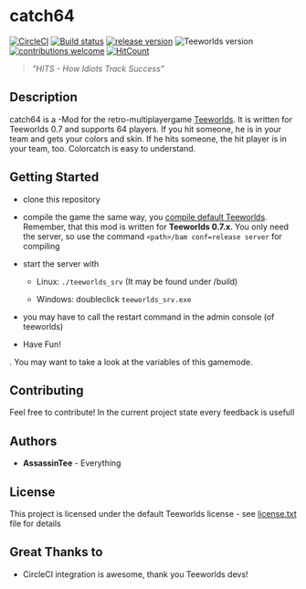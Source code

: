 # catch64
[![CircleCI](https://circleci.com/gh/AssassinTee/catch64.svg?style=shield)](https://circleci.com/gh/AssassinTee/catch64)
[![Build status](https://ci.appveyor.com/api/projects/status/rfhb7d6755ce28xi/branch/master?svg=true)](https://ci.appveyor.com/project/AssassinTee/teeworlds-zod2/branch/master)
[![release version](https://img.shields.io/github/release/AssassinTee/catch64.svg?style=flat)](https://github.com/AssassinTee/catch64/releases)
![Teeworlds version](https://img.shields.io/badge/Teeworlds-0.7.3-brightgreen.svg)
[![contributions welcome](https://img.shields.io/badge/contributions-welcome-brightgreen.svg?style=flat)](https://github.com/AssassinTee/catch64/issues)
[![HitCount](http://hits.dwyl.io/AssassinTee/catch64.svg)](http://hits.dwyl.io/AssassinTee/catch64)
> _"HITS - How Idiots Track Success"_

## Description
catch64 is a -Mod for the retro-multiplayergame [Teeworlds](www.teeworlds.com).
It is written for Teeworlds 0.7 and supports 64 players.
If you hit someone, he is in your team and gets your colors and skin.
If he hits someone, the hit player is in your team, too.
Colorcatch is easy to understand.

## Getting Started

* clone this repository

* compile the game the same way, you [compile default Teeworlds](https://www.teeworlds.com/?page=docs&wiki=compiling_everything). Remember, that this mod is written for **Teeworlds 0.7.x**. You only need the server, so use the command `<path>/bam conf=release server` for compiling

* start the server with

    * Linux: `./teeworlds_srv` (It may be found under /build)

    * Windows: doubleclick `teeworlds_srv.exe`

* you may have to call the restart command in the admin console (of teeworlds)

* Have Fun!

.
You may want to take a look at the variables of this gamemode.

## Contributing

Feel free to contribute! In the current project state every feedback is usefull

## Authors

* **AssassinTee** - Everything

## License
This project is licensed under the default Teeworlds license - see [license.txt](https://github.com/AssassinTee/Teeworlds-Zod2/blob/master/license.txt) file for details

## Great Thanks to

* CircleCI integration is awesome, thank you Teeworlds devs!
